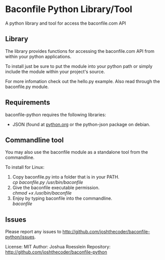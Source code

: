# Baconfile Python Library/Tool

A python library and tool for access the baconfile.com API

## Library

The library provides functions for accessing the baconfile.com
API from within your python applications.

To install just be sure to put the module into your python path
or simply include the module within your project's source.

For more infomation check out the hello.py example.
Also read through the baconfile.py module.

## Requirements

baconfile-python requires the following libraries:
 
 * JSON (found at [python.org](http://pypi.python.org/pypi/python-json/3.4) or the python-json package on debian.

## Commandline tool

You may also use the baconfile module as a standalone tool
from the commandline.

To install for Linux:

  1. Copy baconfile.py into a folder that is in your PATH.  
        *cp baconfile.py /usr/bin/baconfile*
  2. Give the baconfile executable permission.  
        *chmod +x /usr/bin/baconfile*
  3. Enjoy by typing baconfile into the commandline.  
        *baconfile*        

## Issues

Please report any issues to <http://github.com/joshthecoder/baconfile-python/issues>.

License: MIT 
Author: Joshua Roesslein
Repository: http://github.com/joshthecoder/baconfile-python
